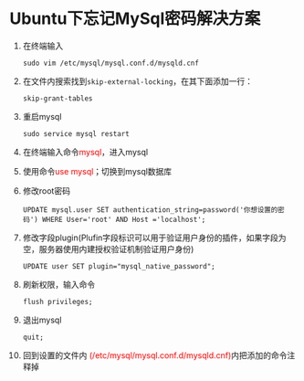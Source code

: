 # Ubuntu下忘记MySql密码解决方案

1. 在终端输入

   ```
   sudo vim /etc/mysql/mysql.conf.d/mysqld.cnf
   ```

2. 在文件内搜索找到`skip-external-locking`，在其下面添加一行：

   ```
   skip-grant-tables
   ```

3. 重启mysql

   ```
   sudo service mysql restart
   ```

4. 在终端输入命令<font color=red>mysql</font>，进入mysql

5. 使用命令<font color=red>use mysql</font>；切换到mysql数据库

6. 修改root密码

   ```
   UPDATE mysql.user SET authentication_string=password('你想设置的密码') WHERE User='root' AND Host ='localhost';
   ```

7. 修改字段plugin(Plufin字段标识可以用于验证用户身份的插件，如果字段为空，服务器使用内建授权验证机制验证用户身份)

   ```
   UPDATE user SET plugin="mysql_native_password";
   ```

8. 刷新权限，输入命令

   ```
   flush privileges;
   ```

9. 退出mysql

   ```
   quit;
   ```

10. 回到设置的文件内 <font color=red>(/etc/mysql/mysql.conf.d/mysqld.cnf)</font>内把添加的命令注释掉 